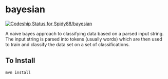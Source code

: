 bayesian
========
[ ![Codeship Status for Spidy88/bayesian](https://codeship.com/projects/7ae48ea0-9512-0132-310c-3e96d990678a/status?branch=master)](https://codeship.com/projects/62710)

A naive bayes approach to classifying data based on a parsed input string. The input string is parsed into tokens (usually words) which are then used to train and classify the data set on a set of classifications.

## To Install
```
mvn install
```
